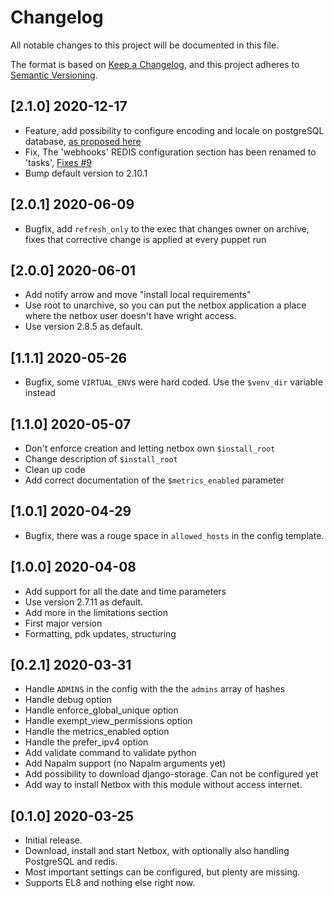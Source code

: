# Changelog

All notable changes to this project will be documented in this file.

The format is based on [Keep a Changelog](https://keepachangelog.com/en/1.0.0/),
and this project adheres to [Semantic Versioning](https://semver.org/spec/v2.0.0.html).

## [2.1.0] 2020-12-17
* Feature, add possibility to configure encoding and locale on postgreSQL database, [as proposed here](https://github.com/anderssh/ash-netbox/issues/8)
* Fix, The 'webhooks' REDIS configuration section has been renamed to 'tasks', [Fixes #9](https://github.com/anderssh/ash-netbox/issues/9)
* Bump default version to 2.10.1

## [2.0.1] 2020-06-09
* Bugfix, add `refresh_only` to the exec that changes owner on archive, fixes that corrective change is applied at every puppet run

## [2.0.0] 2020-06-01
* Add notify arrow and move "install local requirements"
* Use root to unarchive, so you can put the netbox application a place where the netbox user doesn't have wright access.
* Use version 2.8.5 as default.

## [1.1.1] 2020-05-26
* Bugfix, some `VIRTUAL_ENV`s were hard coded. Use the `$venv_dir` variable instead

## [1.1.0] 2020-05-07

* Don't enforce creation and letting netbox own `$install_root`
* Change description of `$install_root`
* Clean up code
* Add correct documentation of the `$metrics_enabled` parameter

## [1.0.1] 2020-04-29

* Bugfix, there was a rouge space in `allowed_hosts` in the config template.

## [1.0.0] 2020-04-08

* Add support for all the date and time parameters
* Use version 2.7.11 as default. 
* Add more in the limitations section
* First major version
* Formatting, pdk updates, structuring


## [0.2.1] 2020-03-31

* Handle `ADMINS` in the config with the the `admins` array of hashes
* Handle debug option
* Handle enforce_global_unique option
* Handle exempt_view_permissions option
* Handle the metrics_enabled option
* Handle the prefer_ipv4 option
* Add validate command to validate python
* Add Napalm support (no Napalm arguments yet)
* Add possibility to download django-storage. Can not be configured yet
* Add way to install Netbox with this module without access internet.

## [0.1.0] 2020-03-25

* Initial release.
* Download, install and start Netbox, with optionally also handling PostgreSQL and redis.
* Most important settings can be configured, but plenty are missing.
* Supports EL8 and nothing else right now.